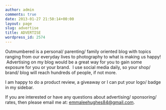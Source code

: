 ```yaml
---
author: admin
comments: true
date: 2013-01-27 21:50:14+00:00
layout: page
slug: advertise
title: ADVERTISE
wordpress_id: 2574
---
```


Outmumbered is a personal/ parenting/ family oriented blog with topics ranging from our everyday lives to photography to what is making us happy!  Advertising on my blog would be a great way for you to gain some exposure for you or your brand.  I use social media daily, so your shop/ brand/ blog will reach hundreds of people, if not more.

I am happy to do a product review, a giveaway or I can put your logo/ badge in my sidebar.

If you are interested or have any questions about advertising/ sponsoring/ rates, then please email me at: emmaleehughes84@gmail.com.
